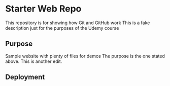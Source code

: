 # Starter Web Repo

This repository is for showing how Git and GitHub work
This is a fake description just for the purposes of the Udemy course

## Purpose

Sample website with plenty of files for demos
The purpose is the one stated above. This is another edit.

## Deployment